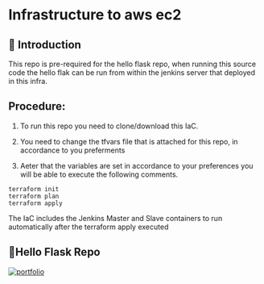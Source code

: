 # Infrastructure to aws ec2

## 🧰 Introduction
This repo is pre-required for the hello flask repo, when running this source code the hello flak can be run from within the jenkins server that deployed in this infra.


## Procedure: 
1. To run this repo you need to clone/download this IaC.

2. You need to change the tfvars file that is attached for this repo, in accordance to you preferments
   
3. Aeter that the variables are set in accordance to your preferences you will be able to execute the following comments.
```
terraform init
terraform plan
terraform apply
```
The IaC includes the Jenkins Master and Slave containers to run automatically after the terraform apply executed

## 🔗Hello Flask Repo
[![portfolio](https://img.shields.io/badge/hello-flask-000?style=for-the-badge&logo=ko-fi&logoColor=white)](https://github.com/LizAsraf/hello-flask.git) 